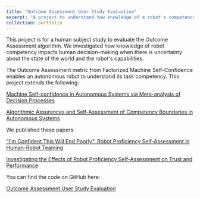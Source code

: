 ```yaml
---
title: "Outcome Assessment User Study Evaluation"
excerpt: "A project to understand how knowledge of a robot's competency impacts human decision-making.<br/><img src='/images/outcome_assmt_game.gif'>"
collection: portfolio
---
```


This project is for a human subject study to evaluate the Outcome Assessment algorithm. We investigated how knowledge of robot competency impacts human decision-making when there is uncertainty about the state of the world and the robot's capabilities.

The Outcome Assessment metric from Factorized Machine Self-Confidence enables an autonomous robot to understand its task competency. This project extends the following:

[Machine Self-confidence in Autonomous Systems via Meta-analysis of Decision Processes](https://link.springer.com/chapter/10.1007/978-3-030-20454-9_21)

[Algorithmic Assurances and Self-Assessment of Competency Boundaries in Autonomous Systems](https://www.proquest.com/openview/98e816c88e706dd10df214afe28466e6/1?pq-origsite=gscholar&cbl=18750&diss=y)

We published these papers:

[“I'm Confident This Will End Poorly”: Robot Proficiency Self-Assessment in Human-Robot Teaming](https://ieeexplore.ieee.org/document/9981653)

[Investigating the Effects of Robot Proficiency Self-Assessment on Trust and Performance](https://arxiv.org/abs/2203.10407)


You can find the code on GitHub here: 

[Outcome Assessment User Study Evaluation](https://github.com/nickconlon/outcome_assessment_user_study)